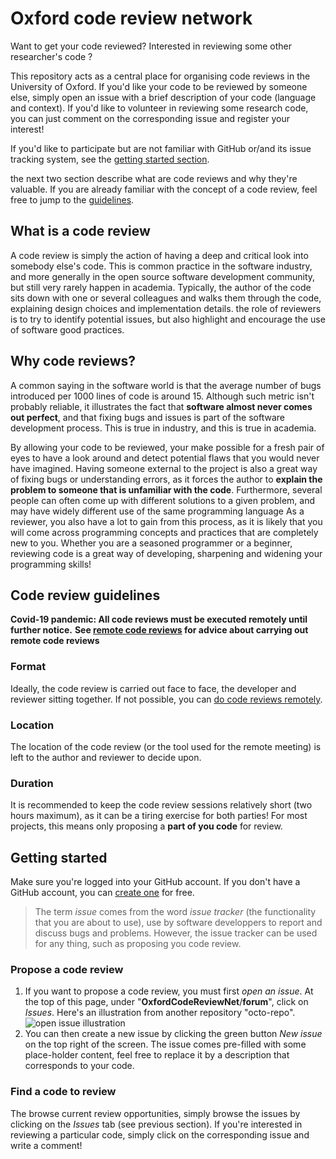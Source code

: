 # Oxford code review network
Want to get  your code reviewed?
Interested in reviewing some other researcher's code ?

This repository acts as a central place for organising code reviews in the University of Oxford.
If you'd like your code to be reviewed by someone else, simply open an issue with a brief description of your code (language and context).
If you'd like to volunteer in reviewing some research code, you can just comment on the corresponding issue and register your interest!

If you'd like to participate but are not familiar with GitHub or/and its issue tracking system, see the [getting started section](#gettingstarted).

the next two section describe what are code reviews and why they're valuable.
If you are already familiar with the concept of a code review, feel free to jump to the [guidelines](#guidelines).
## What is a code review

A code review is simply the action of having a deep and critical look into somebody else's code.
This is common practice in the software industry, and more generally in the open source software development community, but still very
rarely happen in academia.
Typically, the author of the code sits down with one or several colleagues and walks them through the code, explaining design choices and implementation details.
the role of reviewers is to try to identify potential issues, but also highlight and encourage the use of software good practices.

## Why code reviews?

A common saying in the software world is that the average number of bugs introduced per 1000 lines of code is around 15.
Although such metric isn't probably reliable, it illustrates the fact that **software almost never comes out perfect**, and that fixing bugs and issues is part of the software development process.
This is true in industry, and this is true in academia.

By allowing your code to be reviewed, your make possible for a fresh pair of eyes to have a look around and detect potential flaws that you would never have imagined.
Having someone external to the project is also a great way of fixing bugs or understanding errors, as it forces the author to **explain the problem to someone that is unfamiliar with the code**.
Furthermore, several people can often come up with different solutions to a given problem, and may have widely different use of the same programming language
As a reviewer, you also have a lot to gain from this process, as it is likely that you will come across programming concepts and practices that are completely new to you.
Whether you are a seasoned programmer or a beginner, reviewing code is a great way of developing, sharpening and widening your programming skills!

## <a name="guidelines"></a> Code review guidelines

**Covid-19 pandemic: All code reviews must be executed remotely until further notice.**
**See [remote code reviews](remote.md) for advice about carrying out remote code reviews**

### Format
Ideally, the code review is carried out face to face, the developer and reviewer sitting together.
If not possible, you can [do code reviews remotely](remote.md).

### Location
The location of the code review (or the tool used for the remote meeting) is left to the author and reviewer to decide upon.

### Duration
It is recommended to keep the code review sessions relatively short (two hours maximum), as it can be a tiring exercise for both parties!
For most projects, this means only proposing a **part of you code** for review.

## <a name="gettingstarted"></a> Getting started
Make sure you're logged into your GitHub account. If you don't have a GitHub account, you can [create one](https://github.com/join?source=login) for free.
> The term _issue_ comes from the word _issue tracker_ (the functionality that you are about to use), use by software developpers to report and discuss bugs and problems. However, the issue tracker can be used for any thing, such as 
> proposing you code review.

### Propose a code review
1. If you want to propose a code review, you must first _open an issue_.
At the top of this page, under "**OxfordCodeReviewNet**/**forum**", click on _Issues_.
Here's an illustration from another repository "octo-repo".
![open issue illustration](https://help.github.com/assets/images/help/repository/repo-tabs-issues.png "Logo Title Text 1")
2. You can then create a new issue by clicking the green button _New issue_ on the top right of the screen.
The issue comes pre-filled with some place-holder content, feel free to replace it by a description that corresponds to your code.

### Find a code to review
The browse current review opportunities, simply browse the issues by clicking on the _Issues_ tab (see previous section).
If you're interested in reviewing a particular code, simply click on the corresponding issue and write a comment!
